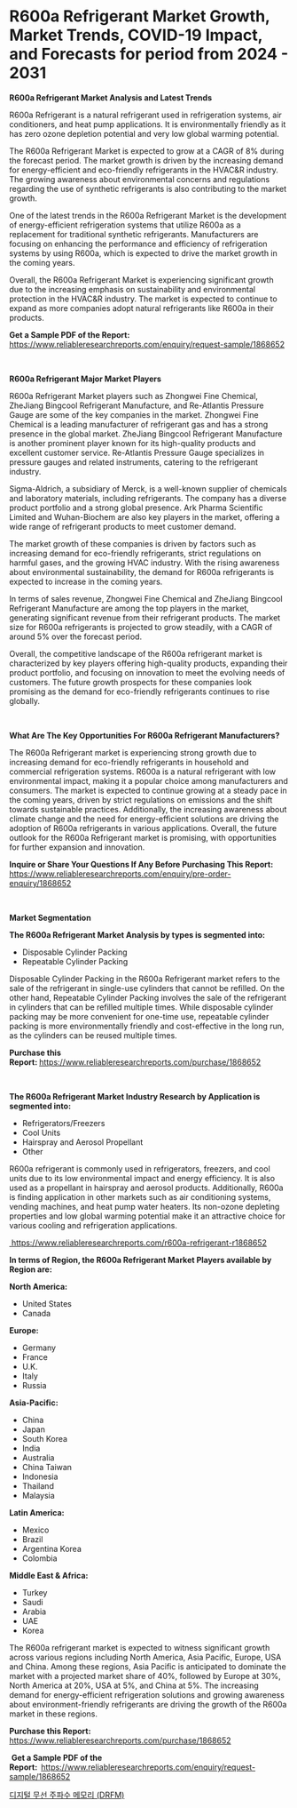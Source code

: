 <p><h1>R600a Refrigerant Market Growth, Market Trends, COVID-19 Impact, and Forecasts for period from 2024 - 2031</h1></p><p><strong>R600a Refrigerant Market Analysis and Latest Trends</strong></p>
<p><p>R600a Refrigerant is a natural refrigerant used in refrigeration systems, air conditioners, and heat pump applications. It is environmentally friendly as it has zero ozone depletion potential and very low global warming potential. </p><p>The R600a Refrigerant Market is expected to grow at a CAGR of 8% during the forecast period. The market growth is driven by the increasing demand for energy-efficient and eco-friendly refrigerants in the HVAC&R industry. The growing awareness about environmental concerns and regulations regarding the use of synthetic refrigerants is also contributing to the market growth.</p><p>One of the latest trends in the R600a Refrigerant Market is the development of energy-efficient refrigeration systems that utilize R600a as a replacement for traditional synthetic refrigerants. Manufacturers are focusing on enhancing the performance and efficiency of refrigeration systems by using R600a, which is expected to drive the market growth in the coming years.</p><p>Overall, the R600a Refrigerant Market is experiencing significant growth due to the increasing emphasis on sustainability and environmental protection in the HVAC&R industry. The market is expected to continue to expand as more companies adopt natural refrigerants like R600a in their products.</p></p>
<p><strong>Get a Sample PDF of the Report:&nbsp;</strong> <a href="https://www.reliableresearchreports.com/enquiry/request-sample/1868652">https://www.reliableresearchreports.com/enquiry/request-sample/1868652</a></p>
<p>&nbsp;</p>
<p><strong>R600a Refrigerant Major Market Players</strong></p>
<p><p>R600a Refrigerant Market players such as Zhongwei Fine Chemical, ZheJiang Bingcool Refrigerant Manufacture, and Re-Atlantis Pressure Gauge are some of the key companies in the market. Zhongwei Fine Chemical is a leading manufacturer of refrigerant gas and has a strong presence in the global market. ZheJiang Bingcool Refrigerant Manufacture is another prominent player known for its high-quality products and excellent customer service. Re-Atlantis Pressure Gauge specializes in pressure gauges and related instruments, catering to the refrigerant industry.</p><p>Sigma-Aldrich, a subsidiary of Merck, is a well-known supplier of chemicals and laboratory materials, including refrigerants. The company has a diverse product portfolio and a strong global presence. Ark Pharma Scientific Limited and Wuhan-Biochem are also key players in the market, offering a wide range of refrigerant products to meet customer demand.</p><p>The market growth of these companies is driven by factors such as increasing demand for eco-friendly refrigerants, strict regulations on harmful gases, and the growing HVAC industry. With the rising awareness about environmental sustainability, the demand for R600a refrigerants is expected to increase in the coming years.</p><p>In terms of sales revenue, Zhongwei Fine Chemical and ZheJiang Bingcool Refrigerant Manufacture are among the top players in the market, generating significant revenue from their refrigerant products. The market size for R600a refrigerants is projected to grow steadily, with a CAGR of around 5% over the forecast period.</p><p>Overall, the competitive landscape of the R600a refrigerant market is characterized by key players offering high-quality products, expanding their product portfolio, and focusing on innovation to meet the evolving needs of customers. The future growth prospects for these companies look promising as the demand for eco-friendly refrigerants continues to rise globally.</p></p>
<p>&nbsp;</p>
<p><strong>What Are The Key Opportunities For R600a Refrigerant Manufacturers?</strong></p>
<p><p>The R600a Refrigerant market is experiencing strong growth due to increasing demand for eco-friendly refrigerants in household and commercial refrigeration systems. R600a is a natural refrigerant with low environmental impact, making it a popular choice among manufacturers and consumers. The market is expected to continue growing at a steady pace in the coming years, driven by strict regulations on emissions and the shift towards sustainable practices. Additionally, the increasing awareness about climate change and the need for energy-efficient solutions are driving the adoption of R600a refrigerants in various applications. Overall, the future outlook for the R600a Refrigerant market is promising, with opportunities for further expansion and innovation.</p></p>
<p><strong>Inquire or Share Your Questions If Any Before Purchasing This Report:</strong> <a href="https://www.reliableresearchreports.com/enquiry/pre-order-enquiry/1868652">https://www.reliableresearchreports.com/enquiry/pre-order-enquiry/1868652</a></p>
<p>&nbsp;</p>
<p><strong>Market Segmentation</strong></p>
<p><strong>The R600a Refrigerant Market Analysis by types is segmented into:</strong></p>
<p><ul><li>Disposable Cylinder Packing</li><li>Repeatable Cylinder Packing</li></ul></p>
<p><p>Disposable Cylinder Packing in the R600a Refrigerant market refers to the sale of the refrigerant in single-use cylinders that cannot be refilled. On the other hand, Repeatable Cylinder Packing involves the sale of the refrigerant in cylinders that can be refilled multiple times. While disposable cylinder packing may be more convenient for one-time use, repeatable cylinder packing is more environmentally friendly and cost-effective in the long run, as the cylinders can be reused multiple times.</p></p>
<p><strong>Purchase this Report:&nbsp;</strong><a href="https://www.reliableresearchreports.com/purchase/1868652">https://www.reliableresearchreports.com/purchase/1868652</a></p>
<p>&nbsp;</p>
<p><strong>The R600a Refrigerant Market Industry Research by Application is segmented into:</strong></p>
<p><ul><li>Refrigerators/Freezers</li><li>Cool Units</li><li>Hairspray and Aerosol Propellant</li><li>Other</li></ul></p>
<p><p>R600a refrigerant is commonly used in refrigerators, freezers, and cool units due to its low environmental impact and energy efficiency. It is also used as a propellant in hairspray and aerosol products. Additionally, R600a is finding application in other markets such as air conditioning systems, vending machines, and heat pump water heaters. Its non-ozone depleting properties and low global warming potential make it an attractive choice for various cooling and refrigeration applications.</p></p>
<p><a href="https://www.reliableresearchreports.com/r600a-refrigerant-r1868652">&nbsp;https://www.reliableresearchreports.com/r600a-refrigerant-r1868652</a></p>
<p><strong>In terms of Region, the R600a Refrigerant Market Players available by Region are:</strong></p>
<p>
    <p> <strong> North America: </strong>
        <ul>
            <li>United States</li>
            <li>Canada</li>
        </ul>
        </p> 
    <p> <strong> Europe: </strong>
        <ul>
            <li>Germany</li>
            <li>France</li>
            <li>U.K.</li>
            <li>Italy</li>
            <li>Russia</li>
        </ul>
        </p> 
    <p> <strong> Asia-Pacific: </strong>
        <ul>
            <li>China</li>
            <li>Japan</li>
            <li>South Korea</li>
            <li>India</li>
            <li>Australia</li>
            <li>China Taiwan</li>
            <li>Indonesia</li>
            <li>Thailand</li>
            <li>Malaysia</li>
        </ul>
        </p> 
    <p> <strong> Latin America: </strong>
        <ul>
            <li>Mexico</li>
            <li>Brazil</li>
            <li>Argentina Korea</li>
            <li>Colombia</li>
        </ul>
        </p> 
    <p> <strong> Middle East & Africa: </strong>
        <ul>
            <li>Turkey</li>
            <li>Saudi</li>
            <li>Arabia</li>
            <li>UAE</li>
            <li>Korea</li>
        </ul>
    </p>
    </p>
<p><p>The R600a refrigerant market is expected to witness significant growth across various regions including North America, Asia Pacific, Europe, USA and China. Among these regions, Asia Pacific is anticipated to dominate the market with a projected market share of 40%, followed by Europe at 30%, North America at 20%, USA at 5%, and China at 5%. The increasing demand for energy-efficient refrigeration solutions and growing awareness about environment-friendly refrigerants are driving the growth of the R600a market in these regions.</p></p>
<p><strong>Purchase this Report: </strong><a href="https://www.reliableresearchreports.com/purchase/1868652">https://www.reliableresearchreports.com/purchase/1868652</a></p>
<p>&nbsp;<strong>Get a Sample PDF of the Report:&nbsp;&nbsp;</strong><a href="https://www.reliableresearchreports.com/enquiry/request-sample/1868652">https://www.reliableresearchreports.com/enquiry/request-sample/1868652</a></p>
<p><strong></strong></p>
<p><p><a href="https://github.com/fernandotryO5lson96765/Market-Research-Report-List-2/blob/main/7711123117017.md">디지털 무선 주파수 메모리 (DRFM)</a></p></p>